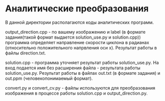# Аналитические преобразования
В данной директории располагаются коды аналитических программ.

output_direction.cpp - по вашему изображению и label (в формате задания(такой формат выдается solution_use.py и solution.cpp)) программа определяет направление скорости циклона в радианах (относительно положительного напрвления оси x). Результат работы в файлы direction.txt.

solution.cpp - программа уточняет результат работы solution_use.py. На вход подается имя без расширения файла - результата работы solution_use.py. Результат работы в файлах out.txt (в формате задания) и out.ppm (человекопонимаемый формат).

convert.py и convert_cv.py - файлы используются для преобразования изображения в процессе работы solution.cpp и output_direction.py.
